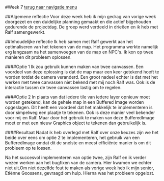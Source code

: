#Week 7
[terug naar navigatie menu](Portfolio.md)

##Algemene reflectie
Voor deze week heb ik mijn gedrag van vorige week doorgezet en een duidelijke planning gemaakt en die actief bijgehouden gedurende de projectdag.
De groep werd verdeeld in drieëen en ik heb met Ralf samengewerkt.

##Inhoudelijke reflectie
Ik heb samen met Ralf gewerkt aan het optimaliseren van het tekenen van de map. Het programma werkte namelijk erg langzaam na het samenvoegen van de map en NPC's.
Ik kon op twee manieren dit probleem oplossen.

####Optie 1
Ik zou gebruik kunnen maken van twee canvassen. Een voordeel van deze oplossing is dat de map maar een keer getekend hoeft te worden totdat de camera veranderd.
Een groot nadeel echter is dat met het werken met twee canvassen niet bekend met mij noch Ralf was. Ook is de interactie tussen de twee canvassen lastig om te regelen.

####Optie 2
In plaats van dat iedere tile van iedere layer opnieuw moet worden getekend, kan de gehele map in een Buffered Image worden opgeslagen.
Dit heeft een voordeel dat het makkelijk te implementeren is door simpelweg een plaatje te tekenen. Ook is deze manier veel bekender voor mij en Ralf.
Maar door het gebruik te maken van deze BufferedImage moet er met een nieuw Graphics object te tekenen dan gebruikelijk is.

####Resultaat
Nadat ik heb overlegd met Ralf over onze keuzes zijn we het beide over eens om optie 2 te implementeren, het gebruik van een BufferedImage omdat dit de snelste en meest efficiënte manier is om dit probleem op te lossen.

Na het succesvol implementeren van optie twee, zijn Ralf en ik verder wezen werken aan het bugfixen van de camera.
Hier kwamen we echter niet uit.Om niet dezelfde fout te maken als vorige week heb ik mijn senior, Etiënne Goossens, gevraagd om hulp. Hierna was het probleem opgelost.